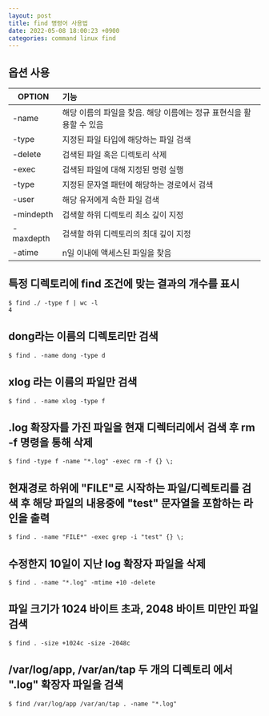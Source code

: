 ```yaml
---
layout: post
title: find 명령어 사용법
date: 2022-05-08 18:00:23 +0900
categories: command linux find
---
```



## 옵션 사용

| OPTION   |      기능     |
|----------|:--------------|
| -name        |      해당 이름의 파일을 찾음. 해당 이름에는 정규 표현식을 활용할 수 있음             |
| -type        |      지정된 파일 타입에 해당하는 파일 검색             |
| -delete        |      검색된 파일 혹은 디렉토리 삭제             |
| -exec        |      검색된 파일에 대해 지정된 명령 실행             |
| -type        |      지정된 문자열 패턴에 해당하는 경로에서 검색             |
| -user        |      해당 유저에게 속한 파일 검색             |
| -mindepth       |      검색할 하위 디렉토리 최소 깊이 지정             |
| -maxdepth       |      검색할 하위 디렉토리의 최대 깊이 지정             |
| -atime       |      n일 이내에 액세스된 파일을 찾음             |

## 특정 디렉토리에 find 조건에 맞는 결과의 개수를 표시

```
$ find ./ -type f | wc -l
4
```

## dong라는 이름의 디렉토리만 검색

```
$ find . -name dong -type d
```

## xlog 라는 이름의 파일만 검색

```
$ find . -name xlog -type f
```

## .log 확장자를 가진 파일을 현재 디렉터리에서 검색 후 rm -f 명령을 통해 삭제
```
$ find -type f -name "*.log" -exec rm -f {} \;
```

## 현재경로 하위에 "FILE"로 시작하는 파일/디렉토리를 검색 후 해당 파일의 내용중에 "test" 문자열을 포함하는 라인을 출력
```
$ find . -name "FILE*" -exec grep -i "test" {} \;
```


## 수정한지 10일이 지난 log 확장자 파일을 삭제
```
$ find . -name "*.log" -mtime +10 -delete
```

## 파일 크기가 1024 바이트 초과, 2048 바이트 미만인 파일 검색
```
$ find . -size +1024c -size -2048c
```

## /var/log/app, /var/an/tap 두 개의 디렉토리 에서 ".log" 확장자 파일을 검색
```
$ find /var/log/app /var/an/tap . -name "*.log"
```

